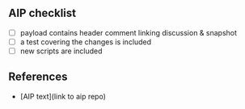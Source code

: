 ## AIP checklist

- [ ] payload contains header comment linking discussion & snapshot
- [ ] a test covering the changes is included
- [ ] new scripts are included

## References

- [AIP text](link to aip repo)
